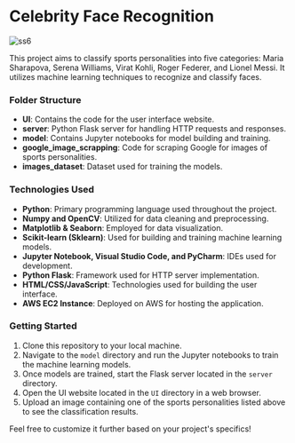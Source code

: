 # Celebrity Face Recognition

![ss6](https://github.com/NavalParkipandala/Celebrity_Face_Recognition/assets/147399431/4be4e900-741e-44c6-a4de-dc63e02ab280)

This project aims to classify sports personalities into five categories: Maria Sharapova, Serena Williams, Virat Kohli, Roger Federer, and Lionel Messi. It utilizes machine learning techniques to recognize and classify faces.

### Folder Structure

- **UI**: Contains the code for the user interface website.
- **server**: Python Flask server for handling HTTP requests and responses.
- **model**: Contains Jupyter notebooks for model building and training.
- **google_image_scrapping**: Code for scraping Google for images of sports personalities.
- **images_dataset**: Dataset used for training the models.

### Technologies Used

- **Python**: Primary programming language used throughout the project.
- **Numpy and OpenCV**: Utilized for data cleaning and preprocessing.
- **Matplotlib & Seaborn**: Employed for data visualization.
- **Scikit-learn (Sklearn)**: Used for building and training machine learning models.
- **Jupyter Notebook, Visual Studio Code, and PyCharm**: IDEs used for development.
- **Python Flask**: Framework used for HTTP server implementation.
- **HTML/CSS/JavaScript**: Technologies used for building the user interface.
- **AWS EC2 Instance**: Deployed on AWS for hosting the application.

### Getting Started

1. Clone this repository to your local machine.
2. Navigate to the `model` directory and run the Jupyter notebooks to train the machine learning models.
3. Once models are trained, start the Flask server located in the `server` directory.
4. Open the UI website located in the `UI` directory in a web browser.
5. Upload an image containing one of the sports personalities listed above to see the classification results.


Feel free to customize it further based on your project's specifics!
